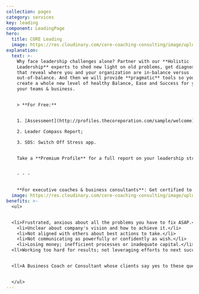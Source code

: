 ```yaml
---
collection: pages
category: services
key: leading
component: LeadingPage
hero:
  title: CORE Leading
  image: https://res.cloudinary.com/core-coaching-consulting/image/upload/v1596493058/pexels-pixabay-161154_uftaqi.jpg
explanation:
  text: >-
    Why face leadership challenges alone? Partner with our **Holistic
    Leadership** experts to shed new light on old problems, get diagnostic tools
    that reveal where you and your organization are in-balance versus
    out-of-balance. And then we will provide **pragmatic** tools so you can
    create a whole new level of healthy Balance, Ease and Success for yourself,
    your teams & business.


    > **For Free:**


    1. [Assessment](http://profiles.thecoreporation.com/sample/welcome) of your greatest leadership strength and liability;

    2. Leader Compass Report;

    3. SOS: Switch Off Stress app.


    Take a **Premium Profile** for a full report on your leadership strengths and weaknesses. [Contact us](mailto:sseivert@thecoreporation.com) to explore how our data-driven, agile coaching can create a great ROI by building yourself, your team & company from the inside out. Check out **practical programs** on Productivity, Stress, Prospering, and Leading Your Life & Work (seminar or 3-month implementation program).


    - - -


    **For executive coaches & business consultants**: Get certified to use *The Balancing Act's* powerful processes, programs, and diagnostic profiles for leaders, teams and organizations.
  image: https://res.cloudinary.com/core-coaching-consulting/image/upload/v1598279113/Core_Leading_2_dh5xd8.jpg
benefits: >-
  <ul>


  <li>Frustrated, anxious about all the problems you have to fix ASAP.</li>
    <li>Unclear about company's vision and how to achieve it.</li>
    <li>Not aligned with others about best actions to take.</li>
    <li>Not communicating as powerfully or confidently as wish.</li>
    <li>Losing money; inefficient processes or inadequate capital.</li>
  <ll>Working too hard for results; not leveraging efforts to next success.</li>


  <ll>A Business Coach or Consultant whose clients say yes to these questions. </li>


  </ul>
---
```


